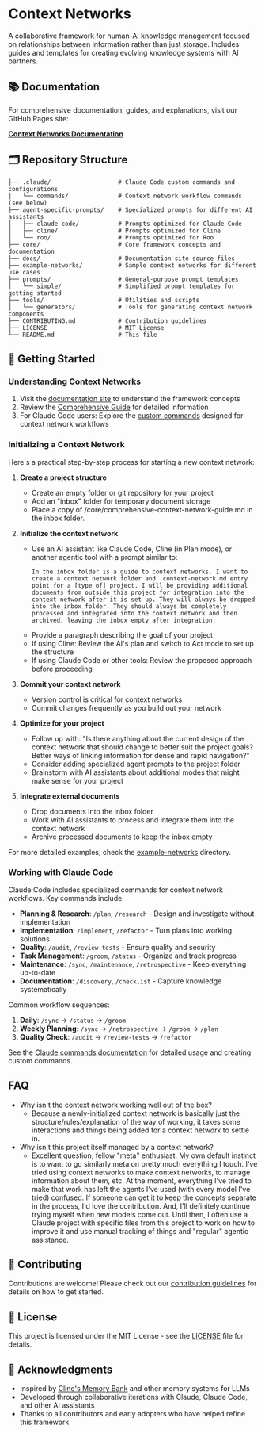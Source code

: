 # Context Networks

A collaborative framework for human-AI knowledge management focused on relationships between information rather than just storage. Includes guides and templates for creating evolving knowledge systems with AI partners.

## 📚 Documentation

For comprehensive documentation, guides, and explanations, visit our GitHub Pages site:

**[Context Networks Documentation](https://jwynia.github.io/context-networks/)**

## 🗂️ Repository Structure

```
├── .claude/                   # Claude Code custom commands and configurations
│   └── commands/              # Context network workflow commands (see below)
├── agent-specific-prompts/    # Specialized prompts for different AI assistants
│   ├── claude-code/           # Prompts optimized for Claude Code
│   ├── cline/                 # Prompts optimized for Cline
│   └── roo/                   # Prompts optimized for Roo
├── core/                      # Core framework concepts and documentation
├── docs/                      # Documentation site source files
├── example-networks/          # Sample context networks for different use cases
├── prompts/                   # General-purpose prompt templates
│   └── simple/                # Simplified prompt templates for getting started
├── tools/                     # Utilities and scripts
│   └── generators/            # Tools for generating context network components
├── CONTRIBUTING.md            # Contribution guidelines
├── LICENSE                    # MIT License
└── README.md                  # This file
```

## 🚀 Getting Started

### Understanding Context Networks
1. Visit the [documentation site](https://jwynia.github.io/context-networks/) to understand the framework concepts
2. Review the [Comprehensive Guide](core/comprehensive-context-network-guide.md) for detailed information
3. For Claude Code users: Explore the [custom commands](.claude/commands/) designed for context network workflows

### Initializing a Context Network
Here's a practical step-by-step process for starting a new context network:

1. **Create a project structure**
   - Create an empty folder or git repository for your project
   - Add an "inbox" folder for temporary document storage
   - Place a copy of /core/comprehensive-context-network-guide.md in the inbox folder.

2. **Initialize the context network**
   - Use an AI assistant like Claude Code, Cline (in Plan mode), or another agentic tool with a prompt similar to:
     ```
     In the inbox folder is a guide to context networks. I want to create a context network folder and .context-network.md entry point for a [type of] project. I will be providing additional documents from outside this project for integration into the context network after it is set up. They will always be dropped into the inbox folder. They should always be completely processed and integrated into the context network and then archived, leaving the inbox empty after integration.
     ```
   - Provide a paragraph describing the goal of your project
   - If using Cline: Review the AI's plan and switch to Act mode to set up the structure
   - If using Claude Code or other tools: Review the proposed approach before proceeding

3. **Commit your context network**
   - Version control is critical for context networks
   - Commit changes frequently as you build out your network

4. **Optimize for your project**
   - Follow up with: "Is there anything about the current design of the context network that should change to better suit the project goals? Better ways of linking information for dense and rapid navigation?"
   - Consider adding specialized agent prompts to the project folder
   - Brainstorm with AI assistants about additional modes that might make sense for your project

5. **Integrate external documents**
   - Drop documents into the inbox folder
   - Work with AI assistants to process and integrate them into the context network
   - Archive processed documents to keep the inbox empty

For more detailed examples, check the [example-networks](example-networks/) directory.

### Working with Claude Code

Claude Code includes specialized commands for context network workflows. Key commands include:

- **Planning & Research**: `/plan`, `/research` - Design and investigate without implementation
- **Implementation**: `/implement`, `/refactor` - Turn plans into working solutions
- **Quality**: `/audit`, `/review-tests` - Ensure quality and security
- **Task Management**: `/groom`, `/status` - Organize and track progress
- **Maintenance**: `/sync`, `/maintenance`, `/retrospective` - Keep everything up-to-date
- **Documentation**: `/discovery`, `/checklist` - Capture knowledge systematically

Common workflow sequences:
1. **Daily**: `/sync` → `/status` → `/groom`
2. **Weekly Planning**: `/sync` → `/retrospective` → `/groom` → `/plan`
3. **Quality Check**: `/audit` → `/review-tests` → `/refactor`

See the [Claude commands documentation](.claude/commands/README.md) for detailed usage and creating custom commands.

## FAQ
- Why isn't the context network working well out of the box?
  - Because a newly-initialized context network is basically just the structure/rules/explanation of the way of working, it takes some interactions and things being added for a context network to settle in. 
- Why isn't this project itself managed by a context network?
  - Excellent question, fellow "meta" enthusiast. My own default instinct is to want to go similarly meta on pretty much everything I touch. I've tried using context networks to make context networks, to manage information about them, etc. At the moment, everything I've tried to make that work has left the agents I've used (with every model I've tried) confused. If someone can get it to keep the concepts separate in the process, I'd love the contribution. And, I'll definitely continue trying myself when new models come out. Until then, I often use a Claude project with specific files from this project to work on how to improve it and use manual tracking of things and "regular" agentic assistance.

## 🤝 Contributing

Contributions are welcome! Please check out our [contribution guidelines](CONTRIBUTING.md) for details on how to get started.

## 📄 License

This project is licensed under the MIT License - see the [LICENSE](LICENSE) file for details.

## 🙏 Acknowledgments

- Inspired by [Cline's Memory Bank](https://docs.cline.bot/improving-your-prompting-skills/cline-memory-bank) and other memory systems for LLMs
- Developed through collaborative iterations with Claude, Claude Code, and other AI assistants
- Thanks to all contributors and early adopters who have helped refine this framework
